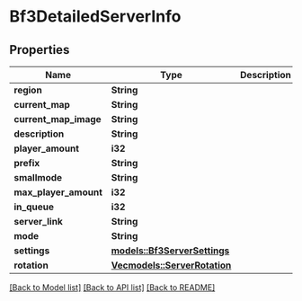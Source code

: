 # Bf3DetailedServerInfo

## Properties

Name | Type | Description | Notes
------------ | ------------- | ------------- | -------------
**region** | **String** |  | 
**current_map** | **String** |  | 
**current_map_image** | **String** |  | 
**description** | **String** |  | 
**player_amount** | **i32** |  | 
**prefix** | **String** |  | 
**smallmode** | **String** |  | 
**max_player_amount** | **i32** |  | 
**in_queue** | **i32** |  | 
**server_link** | **String** |  | 
**mode** | **String** |  | 
**settings** | [**models::Bf3ServerSettings**](Bf3ServerSettings.md) |  | 
**rotation** | [**Vec<models::ServerRotation>**](ServerRotation.md) |  | 

[[Back to Model list]](../README.md#documentation-for-models) [[Back to API list]](../README.md#documentation-for-api-endpoints) [[Back to README]](../README.md)



